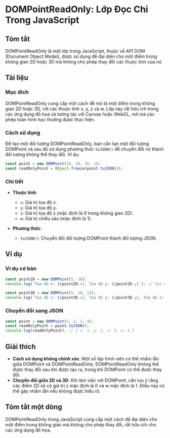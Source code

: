 <!--
Meta Description: # DOMPointReadOnly: Lớp Đọc Chỉ Trong JavaScript ## Tóm tắt DOMPointReadOnly là một lớp trong JavaScript, thuộc về API DOM (Document Object Model), đư...
Meta Keywords: tọa, một, không, trong, đổi
-->

# DOMPointReadOnly: Lớp Đọc Chỉ Trong JavaScript

## Tóm tắt
DOMPointReadOnly là một lớp trong JavaScript, thuộc về API DOM (Document Object Model), được sử dụng để đại diện cho một điểm trong không gian 2D hoặc 3D mà không cho phép thay đổi các thuộc tính của nó.

## Tài liệu
### Mục đích
DOMPointReadOnly cung cấp một cách để mô tả một điểm trong không gian 2D hoặc 3D, với các thuộc tính x, y, z và w. Lớp này rất hữu ích trong các ứng dụng đồ họa và tương tác với Canvas hoặc WebGL, nơi mà các phép toán hình học thường được thực hiện.

### Cách sử dụng
Để tạo một đối tượng DOMPointReadOnly, bạn cần tạo một đối tượng DOMPoint và sau đó sử dụng phương thức `toJSON()` để chuyển đổi nó thành đối tượng không thể thay đổi. Ví dụ:

```javascript
const point = new DOMPoint(10, 20, 30, 1);
const readOnlyPoint = Object.freeze(point.toJSON());
```

### Chi tiết
- **Thuộc tính**:
  - `x`: Giá trị tọa độ x.
  - `y`: Giá trị tọa độ y.
  - `z`: Giá trị tọa độ z (mặc định là 0 trong không gian 2D).
  - `w`: Giá trị chiều sâu (mặc định là 1).
  
- **Phương thức**:
  - `toJSON()`: Chuyển đổi đối tượng DOMPoint thành đối tượng JSON.

## Ví dụ
### Ví dụ cơ bản
```javascript
const point2D = new DOMPoint(5, 10);
console.log(`Tọa độ x: ${point2D.x}, Tọa độ y: ${point2D.y}`); // Tọa độ x: 5, Tọa độ y: 10

const point3D = new DOMPoint(5, 10, 15);
console.log(`Tọa độ x: ${point3D.x}, Tọa độ y: ${point3D.y}, Tọa độ z: ${point3D.z}`); // Tọa độ x: 5, Tọa độ y: 10, Tọa độ z: 15
```

### Chuyển đổi sang JSON
```javascript
const point = new DOMPoint(1, 2, 3, 4);
const readOnlyPoint = point.toJSON();
console.log(readOnlyPoint); // { x: 1, y: 2, z: 3, w: 4 }
```

## Giải thích
- **Cách sử dụng không chính xác**: Một số lập trình viên có thể nhầm lẫn giữa DOMPoint và DOMPointReadOnly. DOMPointReadOnly không thể được thay đổi sau khi được tạo ra, trong khi DOMPoint có thể được thay đổi.
- **Chuyển đổi giữa 2D và 3D**: Khi làm việc với DOMPoint, cần lưu ý rằng các điểm 2D sẽ có giá trị z mặc định là 0 và w mặc định là 1. Điều này có thể gây nhầm lẫn nếu không được hiểu rõ.

## Tóm tắt một dòng
DOMPointReadOnly trong JavaScript cung cấp một cách để đại diện cho một điểm trong không gian mà không cho phép thay đổi, rất hữu ích cho các ứng dụng đồ họa.